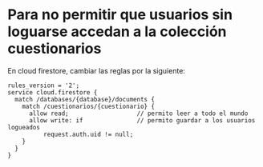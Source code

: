 # Para no permitir que usuarios sin loguarse accedan a la colección cuestionarios

En cloud firestore, cambiar las reglas por la siguiente:

```
rules_version = '2';
service cloud.firestore {
  match /databases/{database}/documents {
    match /cuestionarios/{cuestionario} {
      allow read;                   // permito leer a todo el mundo
      allow write: if               // permito guardar a los usuarios logueados
          request.auth.uid != null;
    }
  }
}
```